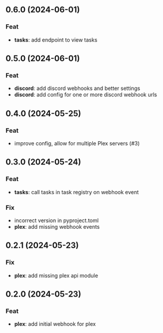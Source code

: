 ## 0.6.0 (2024-06-01)

### Feat

- **tasks**: add endpoint to view tasks

## 0.5.0 (2024-06-01)

### Feat

- **discord**: add discord webhooks and better settings
- **discord**: add config for one or more discord webhook urls

## 0.4.0 (2024-05-25)

### Feat

- improve config, allow for multiple Plex servers (#3)

## 0.3.0 (2024-05-24)

### Feat

- **tasks**: call tasks in task registry on webhook event

### Fix

- incorrect version in pyproject.toml
- **plex**: add missing webhook events

## 0.2.1 (2024-05-23)

### Fix

- **plex**: add missing plex api module

## 0.2.0 (2024-05-23)

### Feat

- **plex**: add initial webhook for plex
